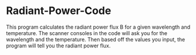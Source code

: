 # Radiant-Power-Code
This program calculates the radiant power flux B for a given wavelength and temperature. The scanner consoles in the code will ask you for the wavelength and the temperature. Then based off the values you input, the program will tell you the radiant power flux.

